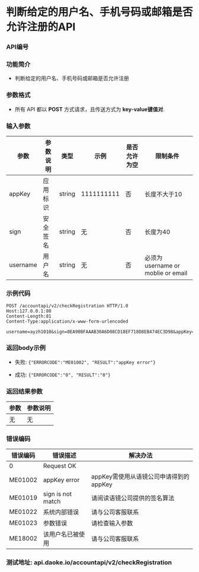 判断给定的用户名、手机号码或邮箱是否允许注册的API
===================================================

### API编号

### 功能简介
* 判断给定的用户名、手机号码或邮箱是否允许注册

### 参数格式

* 所有 API 都以 **POST** 方式请求，且传送方式为 **key-value键值对**.

### 输入参数


 参数                   |参数说明            |  类型       |   示例             |是否允许为空|  限制条件
------------------------|--------------------|-------------|--------------------|------------|---------------------
 appKey                 | 应用标识           | string      |  1111111111        |否          | 长度不大于10
 sign                   | 安全签名           | string      |  无                |否          | 长度为40
 username               | 用户名             | string      |  无                |否          | 必须为username or moblie or email
 

### 示例代码

    POST /accountapi/v2/checkRegistration HTTP/1.0
    Host:127.0.0.1:80
    Content-Length:81
    Content-Type:application/x-www-form-urlencoded

    username=ayzh1010&sign=0EA90BFAAAB30A6D08CD18EF718D8EB474EC3D98&appKey=1111111111

### 返回body示例

* 失败: `{"ERRORCODE":"ME01002", "RESULT":"appKey error"}`

* 成功: `{"ERRORCODE":"0", "RESULT":"0"}`



### 返回结果参数

 参数                   | 参数说明
------------------------|------------------------------------
 无                     | 无


### 错误编码

错误编码    | 错误描述                  | 解决办法
------------|---------------------------|------------------
0           | Request OK                |
ME01002     | appKey error              | appKey需使用从语镜公司申请得到的appKey
ME01019     | sign is not match         | 请阅读语镜公司提供的签名算法
ME01022     | 系统内部错误              | 请与公司客服联系
ME01023     | 参数错误                  | 请检查输入参数
ME18002     | 该用户名已被使用          | 请与公司客服联系

### 测试地址: api.daoke.io/accountapi/v2/checkRegistration

